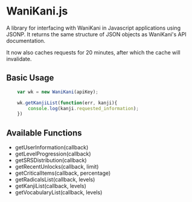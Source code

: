 WaniKani.js
===========

A library for interfacing with WaniKani in Javascript applications using JSONP. It returns the same structure of JSON objects as WaniKani's API documentation.

It now also caches requests for 20 minutes, after which the cache will invalidate.

Basic Usage
-----------

```javascript
	var wk = new WaniKani(apiKey);

	wk.getKanjiList(function(err, kanji){
		console.log(kanji.requested_information);
	})

```


Available Functions
-------------------
* getUserInformation(callback)
* getLevelProgression(callback)
* getSRSDistribution(callback)
* getRecentUnlocks(callback, limit)
* getCriticalItems(callback, percentage)
* getRadicalsList(callback, levels)
* getKanjiList(callback, levels)
* getVocabularyList(callback, levels)

